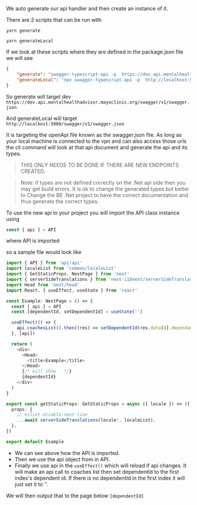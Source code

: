 We auto generate our api handler and then create an instance of it.

There are 2 scripts that can be run with
```
yarn generate
```

```
yarn generateLocal
```

If we look at these scripts where they are defined in the package.json file we will see

```json
{
    "generate": "swagger-typescript-api -p  https://dev.api.mentalhealthadvisor.mayoclinic.org/swagger/v1/swagger.json -o ./src/apiClient --modular --axios",
    "generateLocal": "npx swagger-typescript-api -p  http://localhost:5000/swagger/v1/swagger.json -o ./src/apiClient --modular --axios",
}
```

So generate will target dev `https://dev.api.mentalhealthadvisor.mayoclinic.org/swagger/v1/swagger.json`

And generateLocal will target `http://localhost:5000/swagger/v1/swagger.json`

It is targeting the openApi file known as the swagger.json file.
As long as your local machine is connected to the vpn and can also access those urls the cli command will look at that api document and generate the api and its types.

> THIS ONLY NEEDS TO BE DONE IF THERE ARE NEW ENDPOINTS CREATED.

> Note: if types are not defined correctly on the .Net api side then you may get build errors. It is ok to change the generated types but better to Change the BE .Net project to have the correct documentation and thus generate the correct types.

To use the new api in your project you will import the API class instance using

```ts
const { api } = API
```

where API is imported

so a sample file would look like

```ts
import { API } from 'api/api'
import localeList from 'common/localeList'
import { GetStaticProps, NextPage } from 'next'
import { serverSideTranslations } from 'next-i18next/serverSideTranslations'
import Head from 'next/head'
import React, { useEffect, useState } from 'react'

const Example: NextPage = () => {
  const { api } = API
  const [dependentId, setDependentId] = useState('')

  useEffect(() => {
    api.coachesList().then((res) => setDependentId(res.data[0].dependantId || ''))
  }, [api])

  return (
    <div>
      <Head>
        <title>Example</title>
      </Head>
      {/* will show   */}
      {dependentId}
    </div>
  )
}

export const getStaticProps: GetStaticProps = async ({ locale }) => ({
  props: {
    // eslint-disable-next-line
    ...await serverSideTranslations(locale!, localeList),
  },
})

export default Example
```

* We can see above how the API is imported.
* Then we use the api object from in API.
* Finally we use api in the `useEffect()` which will reload if api changes. 
It will make an api call to coaches list then set dependentId to the first index's dependent id. If there is no dependentId in the first index it will just set it to ''.

We will then output that to the page below
`{dependentId}`